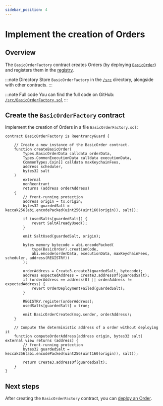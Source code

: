 ```yaml
---
sidebar_position: 4
---
```


# Implement the creation of Orders

## Overview

The `BasicOrderFactory` contract creates Orders (by deploying [`BasicOrder`](implement-orders)) and registers them in the [registry](../build-the-infrastructure-for-orders/create-helpers-and-utils#3-implement-the-registry).

:::note Directory
Store `BasicOrderFactory` in the [`/src`](https://github.com/warden-protocol/wardenprotocol/blob/main/solidity/orders/src) directory, alongside with other contracts.
:::

:::note Full code
You can find the full code on GitHub: [`/src/BasicOrderFactory.sol`](https://github.com/warden-protocol/wardenprotocol/blob/main/solidity/orders/src/BasicOrderFactory.sol)
:::

## Create the `BasicOrderFactory` contract

Implement the creation of Orders in a file `BasicOrderFactory.sol`:

```solidity title="/src/BasicOrderFactory.sol"
contract BasicOrderFactory is ReentrancyGuard {

    // Create a new instance of the BasicOrder contract.
    function createBasicOrder(
        Types.BasicOrderData calldata orderData,
        Types.CommonExecutionData calldata executionData,
        CommonTypes.Coin[] calldata maxKeychainFees,
        address scheduler,
        bytes32 salt
    )
        external
        nonReentrant
        returns (address orderAddress)
    {
        // front-running protection
        address origin = tx.origin;
        bytes32 guardedSalt = keccak256(abi.encodePacked(uint256(uint160(origin)), salt));

        if (usedSalts[guardedSalt]) {
            revert SaltAlreadyUsed();
        }

        emit SaltUsed(guardedSalt, origin);

        bytes memory bytecode = abi.encodePacked(
            type(BasicOrder).creationCode,
            abi.encode(orderData, executionData, maxKeychainFees, scheduler, address(REGISTRY))
        );

        orderAddress = Create3.create3(guardedSalt, bytecode);
        address expectedAddress = Create3.addressOf(guardedSalt);
        if (orderAddress == address(0) || orderAddress != expectedAddress) {
            revert OrderDeploymentFailed(guardedSalt);
        }

        REGISTRY.register(orderAddress);
        usedSalts[guardedSalt] = true;

        emit BasicOrderCreated(msg.sender, orderAddress);
    }

    // Compute the deterministic address of a order without deploying it
    function computeOrderAddress(address origin, bytes32 salt) external view returns (address) {
        // front-running protection
        bytes32 guardedSalt = keccak256(abi.encodePacked(uint256(uint160(origin)), salt));

        return Create3.addressOf(guardedSalt);
    }
}
```

## Next steps

After creating the `BasicOrderFactory` contract, you can [deploy an Order](deploy-an-order).
